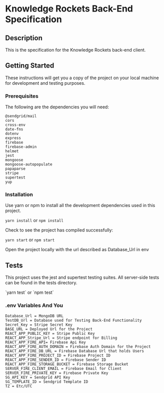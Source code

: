<h1>Knowledge Rockets Back-End Specification</h1>

<h2>Description</h2>
<p>This is the specification for the Knowledge Rockets back-end client.</p>

<h2>Getting Started</h2>
<p>These instructions will get you a copy of the project on your local machine for development and testing purposes.</p>

<h3>Prerequisites</h3>
<p>The following are the dependencies you will need: </p>

```
@sendgrid/mail
cors
cross-env
date-fns
dotenv
express
firebase
firebase-admin
helmet
jest
mongoose
mongoose-autopopulate
papaparse
stripe
supertest
yup
```

<h3>Installation</h3>
<p>Use yarn or npm to install all the development dependencies used in this project.</p>

`yarn install` or `npm install`

<p>Check to see the project has compiled successfully:</p>

`yarn start` or `npm start`

<p>Open the project locally with the url described as Database_Url in env</p>

<h2>Tests</h2>
<p>This project uses the jest and supertest testing suites. All server-side tests can be found in the tests directory.</p>
`yarn test` or `npm test`

<h3>.env Variables And You</h3>

```
Database_Url = MongoDB URL
TestDB_Url = Database used for Testing Back-End Functionality
Secret_Key = Stripe Secret Key
BASE_URL = Deployed Url for the Project
REACT_APP_PUBLIC_KEY = Stripe Public Key
REACT_APP_Stripe_Url = Stripe endpoint for Billing
REACT_APP_FIRE_API= Firebase Api Key
REACT_APP_FIRE_AUTH_DOMAIN = Firebase Auth Domain for the Project
REACT_APP_FIRE_DB_URL = Firebase Database Url that holds Users
REACT_APP_FIRE_PROJECT_ID = Firebase Project ID
REACT_APP_FIRE_SENDER_ID = Firebase Sender ID
REACT_APP_FIRE_STORAGE_BUCKET = Firebase Storage Bucket
SERVER_FIRE_CLIENT_EMAIL = Firebase Email for Client
SERVER_FIRE_PRIVATE_KEY = Firebase Private Key
SG_API_KEY = Sendgrid API Key
SG_TEMPLATE_ID = Sendgrid Template ID
TZ = Etc/UTC
```
